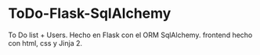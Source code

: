 # ToDo-Flask-SqlAlchemy

To Do list + Users.
Hecho en Flask con el ORM SqlAlchemy.
frontend hecho con html, css y Jinja 2.
